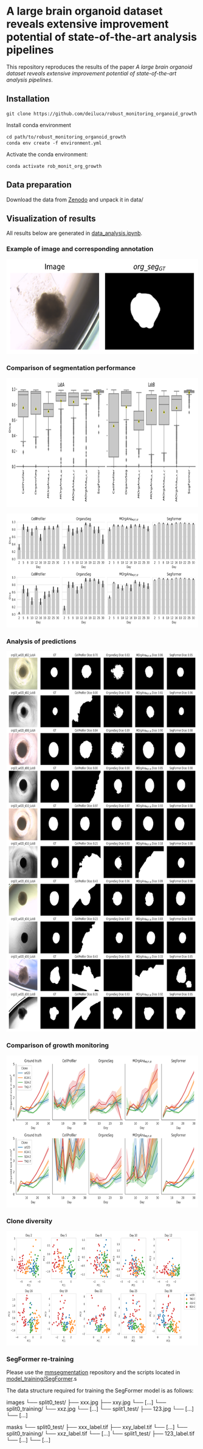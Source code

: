 # A large brain organoid dataset reveals extensive improvement potential of state-of-the-art analysis pipelines

This repository reproduces the results of the paper *A large brain organoid dataset reveals extensive improvement potential of state-of-the-art analysis pipelines*.

## Installation
```
git clone https://github.com/deiluca/robust_monitoring_organoid_growth
```
Install conda environment
```
cd path/to/robust_monitoring_organoid_growth
conda env create -f environment.yml
```

Activate the conda environment:

```
conda activate rob_monit_org_growth
```

## Data preparation

Download the data from [Zenodo](https://zenodo.org/records/10301912) and unpack it in data/

## Visualization of results

All results below are generated in [data_analysis.ipynb](data_analysis.ipynb).

### Example of image and corresponding annotation

<img src='plots/example_gt_segmentation.svg'
     alt="Markdown Monster icon"
     style="float: center; margin-right: 10px; height:250px" />

### Comparison of segmentation performance

<img src='plots/dice_score_distribution.svg'
     style="float: center; margin-right: 10px; height:340px" />

<img src='plots/dice_scores_per_day.svg'
     style="float: center; margin-right: 10px; height:300px" />

### Analysis of predictions

<img src='plots/qualitative_comparison_org3_days_2_8_10_16_30.svg'
     style="float: center; margin-right: 10px; height:1000px" />

### Comparison of growth monitoring

<img src='plots/org_sizes_both_labs_distinct_mm2.svg'
     alt="Markdown Monster icon"
     style="float: center; margin-right: 10px; height:400px" />

### Clone diversity

<img src='plots/clone_similarity.svg'
     alt="Markdown Monster icon"
     style="float: center; margin-right: 10px; height:300px" />

### SegFormer re-training
Please use the [mmsegmentation](https://github.com/open-mmlab/mmsegmentation) repository and the scripts located in [model_training/SegFormer](model_training/SegFormer).s

The data structure required for training the SegFormer model is as follows:

images
└── split0_test/
    ├── xxx.jpg
    ├── xxy.jpg
    └── [...]
└── split0_training/
    └── xxz.jpg
    └── [...]
└── split1_test/
    ├── 123.jpg
    └── [...]
└── [...]

masks
└── split0_test/
    ├── xxx_label.tif
    ├── xxy_label.tif
    └── [...]
└── split0_training/
    └── xxz_label.tif
    └── [...]
└── split1_test/
    ├── 123_label.tif
    └── [...]
└── [...]
